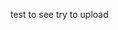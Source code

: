 test to see
try to upload

<!---
adlaioscar/adlaioscar is a ✨ special ✨ repository because its `README.md` (this file) appears on your GitHub profile.
You can click the Preview link to take a look at your changes.
--->
